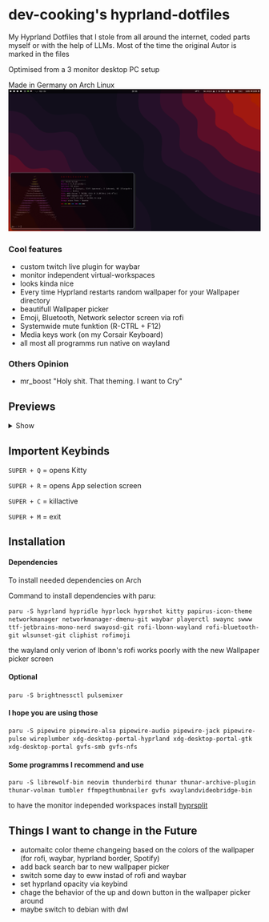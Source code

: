 # dev-cooking's hyprland-dotfiles
My Hyprland Dotfiles that I stole from all around the internet, coded parts myself or with the help of LLMs. Most of the time the original Autor is marked in the files

Optimised from a 3 monitor desktop PC setup 

Made in Germany on Arch Linux
![preview-with-made-on-arch-icon](pix/preview-with-icon.png)
### Cool features
+ custom twitch live plugin for waybar
+ monitor independent virtual-workspaces
+ looks kinda nice
+ Every time Hyprland restarts random wallpaper for your Wallpaper directory
+ beautifull Wallpaper picker
+ Emoji, Bluetooth, Network selector screen via rofi
+ Systemwide mute funktion (R-CTRL + F12)
+ Media keys work (on my Corsair Keyboard)
+ all most all programms run native on wayland

### Others Opinion
+ mr_boost "Holy shit. That theming. I want to Cry"

## Previews
<details>
  <summary>Show</summary>
    <img src="https://raw.githubusercontent.com/develcooking/hyprland-dotfiles/main/pix/Wallpaper-picker-preview.png" alt="Wallpaper-picker-preview">
    <img src="https://raw.githubusercontent.com/develcooking/hyprland-dotfiles/main/pix/emoji-picker-preview.png" alt="emoji-picker-preview">
    <img src="https://raw.githubusercontent.com/develcooking/hyprland-dotfiles/main/pix/Rofi-run-preview.png" alt="Rofi-run-preview">
    <img src="https://raw.githubusercontent.com/develcooking/hyprland-dotfiles/main/pix/Rofi-Powermenu-preview.png" alt="Rofi-Powermenu-preview">
    <img src="https://raw.githubusercontent.com/develcooking/hyprland-dotfiles/main/pix/Rofi-Network-preview.png" alt="Rofi-Network-preview">
    <img src="https://raw.githubusercontent.com/develcooking/hyprland-dotfiles/main/pix/Rofi-Bluetooth-preview.png" alt="Rofi-Bluetooth-preview.png">

</details>

## Importent Keybinds
```SUPER + Q``` = opens Kitty

```SUPER + R``` = opens App selection screen

```SUPER + C``` = killactive

```SUPER + M``` = exit

## Installation
#### Dependencies
To install needed dependencies on Arch

Command to install dependencies with paru:

```
paru -S hyprland hypridle hyprlock hyprshot kitty papirus-icon-theme networkmanager networkmanager-dmenu-git waybar playerctl swaync swww ttf-jetbrains-mono-nerd swayosd-git rofi-lbonn-wayland rofi-bluetooth-git wlsunset-git cliphist rofimoji
```

the wayland only verion of lbonn's rofi works poorly with the new Wallpaper picker screen

#### Optional 
```paru -S brightnessctl pulsemixer```

#### I hope you are using those
```
paru -S pipewire pipewire-alsa pipewire-audio pipewire-jack pipewire-pulse wireplumber xdg-desktop-portal-hyprland xdg-desktop-portal-gtk xdg-desktop-portal gvfs-smb gvfs-nfs
```

#### Some programms I recommend and use
```
paru -S librewolf-bin neovim thunderbird thunar thunar-archive-plugin thunar-volman tumbler ffmpegthumbnailer gvfs xwaylandvideobridge-bin
```

to have the monitor independed workspaces install [hyprsplit](https://github.com/shezdy/hyprsplit)

## Things I want to change in the Future
+ automaitc color theme changeing based on the colors of the wallpaper (for rofi, waybar, hyprland border, Spotify)
+ add back search bar to new wallpaper picker
+ switch some day to eww instad of rofi and waybar
+ set hyprland opacity via keybind
+ chage the behavior of the up and down button in the wallpaper picker around
+ maybe switch to debian with dwl

